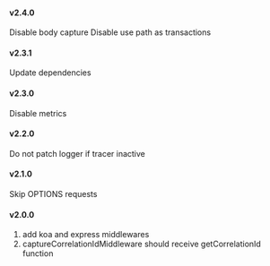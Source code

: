 #### v2.4.0
Disable body capture
Disable use path as transactions

#### v2.3.1
Update dependencies

#### v2.3.0
Disable metrics

#### v2.2.0 
Do not patch logger if tracer inactive

#### v2.1.0
Skip OPTIONS requests 

#### v2.0.0
1. add koa and express middlewares
2. captureCorrelationIdMiddleware should receive getCorrelationId function

